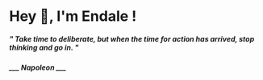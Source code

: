 <h1 title="head"> Hey 👋, I'm Endale !</h1>

**<h5><i>" Take time to deliberate, but when the time for action has arrived, stop thinking and go in. "</i></h5>**

*<b>___ Napoleon ___</b>*

